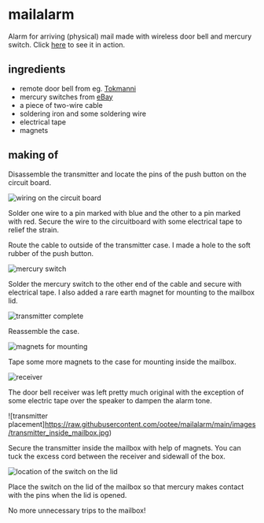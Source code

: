 # mailalarm
Alarm for arriving (physical) mail made with wireless door bell and mercury switch. Click [here](https://htmlpreview.github.io/?https://github.com/ootee/mailalarm/blob/main/video.html) to see it in action.

## ingredients

* remote door bell from eg. [Tokmanni](https://www.tokmanni.fi/langaton-ovikello-6438114420812)
* mercury switches from [eBay](https://www.ebay.com/sch/i.html?_from=R40&_nkw=mercury+switch)
* a piece of two-wire cable
* soldering iron and some soldering wire
* electrical tape
* magnets

## making of

Disassemble the transmitter and locate the pins of the push button on the circuit board.

![wiring on the circuit board](https://raw.githubusercontent.com/ootee/mailalarm/main/images/wiring.jpg)

Solder one wire to a pin marked with blue and the other to a pin marked with red. Secure the wire to the circuitboard with some electrical tape to relief the strain.

Route the cable to outside of the transmitter case. I made a hole to the soft rubber of the push button.

![mercury switch](https://raw.githubusercontent.com/ootee/mailalarm/main/images/mercury_switch.jpg)

Solder the mercury switch to the other end of the cable and secure with electrical tape. I also added a rare earth magnet for mounting to the mailbox lid.

![transmitter complete](https://raw.githubusercontent.com/ootee/mailalarm/main/images/transmitter.jpg)

Reassemble the case.

![magnets for mounting](https://raw.githubusercontent.com/ootee/mailalarm/main/images/magnets.jpg)

Tape some more magnets to the case for mounting inside the mailbox.

![receiver](https://raw.githubusercontent.com/ootee/mailalarm/main/images/receiver.jpg)

The door bell receiver was left pretty much original with the exception of some electric tape over the speaker to dampen the alarm tone.

![transmitter placement]https://raw.githubusercontent.com/ootee/mailalarm/main/images/transmitter_inside_mailbox.jpg)

Secure the transmitter inside the mailbox with help of magnets. You can tuck the excess cord between the receiver and sidewall of the box.

![location of the switch on the lid](https://raw.githubusercontent.com/ootee/mailalarm/main/images/switch_on_lid.jpg)

Place the switch on the lid of the mailbox so that mercury makes contact with the pins when the lid is opened.

No more unnecessary trips to the mailbox!



